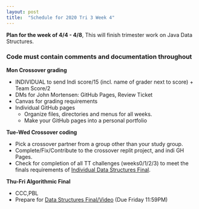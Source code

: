 ```yaml
---
layout: post
title:  "Schedule for 2020 Tri 3 Week 4"
---
```


**Plan for the week of 4/4 - 4/8**, This will finish trimester work on Java Data Structures.

### Code must contain comments and documentation throughout

**Mon Crossover grading**
* INDIVIDUAL to send Indi score/15 (incl. name of grader next to score)   + Team Score/2
* DMs for John Mortensen: GitHub Pages, Review Ticket
* Canvas for grading requirements 
* Individual GitHub pages
   * Organize files, directories and menus for all weeks.
   * Make your GitHub pages into a personal portfolio

**Tue-Wed Crossover coding**
* Pick a crossover partner from a group other than your study group.  
* Complete/Fix/Contribute to the crossover replit project, and indi GH Pages. 
* Check for completion of all TT challenges (weeks0/1/2/3) to meet the finals requirements of [Individual Data Structures Final](https://poway.instructure.com/courses/112339/assignments/2077455).

**Thu-Fri Algorithmic Final**
* CCC,PBL  
* Prepare for [Data Structures Final/Video](https://poway.instructure.com/courses/112339/assignments/2077455) (Due Friday 11:59PM)
